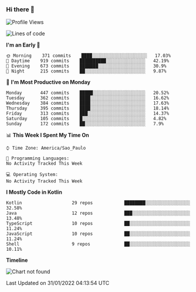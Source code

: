 ### Hi there 👋

<!--
**fernandonogueira/fernandonogueira** is a ✨ _special_ ✨ repository because its `README.md` (this file) appears on your GitHub profile.

Here are some ideas to get you started:

- 🔭 I’m currently working on ...
- 🌱 I’m currently learning ...
- 👯 I’m looking to collaborate on ...
- 🤔 I’m looking for help with ...
- 💬 Ask me about ...
- 📫 How to reach me: ...
- 😄 Pronouns: ...
- ⚡ Fun fact: ...
-->

<!--START_SECTION:waka-->
![Profile Views](http://img.shields.io/badge/Profile%20Views-1-blue)

![Lines of code](https://img.shields.io/badge/From%20Hello%20World%20I%27ve%20Written-330%20Thousand%20lines%20of%20code-blue)

**I'm an Early 🐤** 

```text
🌞 Morning    371 commits    ████░░░░░░░░░░░░░░░░░░░░░   17.03% 
🌆 Daytime    919 commits    ██████████░░░░░░░░░░░░░░░   42.19% 
🌃 Evening    673 commits    ███████░░░░░░░░░░░░░░░░░░   30.9% 
🌙 Night      215 commits    ██░░░░░░░░░░░░░░░░░░░░░░░   9.87%

```
📅 **I'm Most Productive on Monday** 

```text
Monday       447 commits    █████░░░░░░░░░░░░░░░░░░░░   20.52% 
Tuesday      362 commits    ████░░░░░░░░░░░░░░░░░░░░░   16.62% 
Wednesday    384 commits    ████░░░░░░░░░░░░░░░░░░░░░   17.63% 
Thursday     395 commits    ████░░░░░░░░░░░░░░░░░░░░░   18.14% 
Friday       313 commits    ███░░░░░░░░░░░░░░░░░░░░░░   14.37% 
Saturday     105 commits    █░░░░░░░░░░░░░░░░░░░░░░░░   4.82% 
Sunday       172 commits    ██░░░░░░░░░░░░░░░░░░░░░░░   7.9%

```


📊 **This Week I Spent My Time On** 

```text
⌚︎ Time Zone: America/Sao_Paulo

💬 Programming Languages: 
No Activity Tracked This Week

💻 Operating System: 
No Activity Tracked This Week

```

**I Mostly Code in Kotlin** 

```text
Kotlin                   29 repos            ████████░░░░░░░░░░░░░░░░░   32.58% 
Java                     12 repos            ███░░░░░░░░░░░░░░░░░░░░░░   13.48% 
TypeScript               10 repos            ██░░░░░░░░░░░░░░░░░░░░░░░   11.24% 
JavaScript               10 repos            ██░░░░░░░░░░░░░░░░░░░░░░░   11.24% 
Shell                    9 repos             ██░░░░░░░░░░░░░░░░░░░░░░░   10.11%

```


**Timeline**

![Chart not found](https://raw.githubusercontent.com/fernandonogueira/fernandonogueira/master/charts/bar_graph.png) 


 Last Updated on 31/01/2022 04:13:54 UTC
<!--END_SECTION:waka-->
